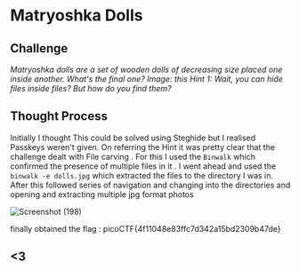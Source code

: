 # Matryoshka Dolls

## Challenge 
*Matryoshka dolls are a set of wooden dolls of decreasing size placed one inside another. What's the final one? Image: this*
*Hint 1: Wait, you can hide files inside files? But how do you find them?*

## Thought Process 
Initially I thought This could be solved using Steghide but I realised Passkeys weren't given. On referring the Hint it was pretty clear that the challenge dealt with File carving . For this I used the `Binwalk` which confirmed the presence of multiple files in it . I went ahead and used the `binwalk -e dolls.jpg` which extracted the files to the directory I was in. After this followed series of navigation and changing into the directories and opening and extracting multiple jpg format photos

![Screenshot (198)](https://github.com/user-attachments/assets/a9fed177-a885-41a8-b359-73e56d13dfe1)

 finally obtained the flag : picoCTF{4f11048e83ffc7d342a15bd2309b47de}

 ## <3
